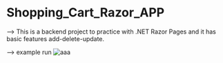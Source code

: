 # Shopping_Cart_Razor_APP

--> This is a backend project to practice with .NET Razor Pages and it has basic features add-delete-update.

--> example run
![aaa](https://github.com/user-attachments/assets/fa91a7c1-ced4-4657-b410-1eafc3346ad4)
